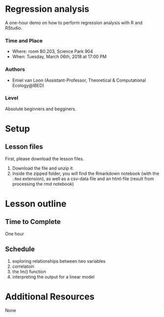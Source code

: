 # Regression analysis
A one-hour demo on how to perform regression analysis with R and RStudio. 

### Time and Place
- Where: room B0.203, Science Park 904  
- When:  Tuesday, March 06th, 2018 at 17:00 PM

### Authors
- Emiel van Loon (Assistant-Professor, Theoretical & Computational Ecology@IBED)

### Level
Absolute beginners and begginers.  

# Setup
## Lesson files
First, please download the lesson files.

1. Download the file and unzip it.
2. Inside the zipped folder, you will find the Rmarkdown notebook (with the ``.Rmd`` extension),
   as well as a csv-data file and an html-file (result from processing the rmd notebook)

# Lesson outline
## Time to Complete
One hour

## Schedule
1) exploring relationships between two variables
2) correlatoin
3) the lm() function
4) interpreting the output for a linear model

# Additional Resources 
None

